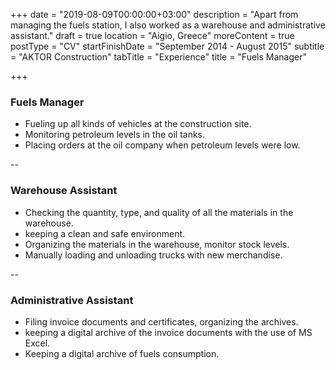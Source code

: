 +++
date = "2019-08-09T00:00:00+03:00"
description = "Apart from managing the fuels station, I also worked as a warehouse and administrative assistant."
draft = true
location = "Aigio, Greece"
moreContent = true
postType = "CV"
startFinishDate = "September 2014 - August 2015"
subtitle = "AKTOR Construction"
tabTitle = "Experience"
title = "Fuels Manager"

+++
### Fuels Manager

* Fueling up all kinds of vehicles at the construction site.
* Monitoring petroleum levels in the oil tanks.
* Placing orders at the oil company when petroleum levels were low.

\--

### Warehouse Assistant

* Checking the quantity, type, and quality of all the materials in the warehouse.
* keeping a clean and safe environment.
* Organizing the materials in the warehouse, monitor stock levels.
* Manually loading and unloading trucks with new merchandise.

\--

### Administrative Assistant

* Filing invoice documents and certificates, organizing the archives.
* keeping a digital archive of the invoice documents with the use of MS Excel.
* Keeping a digital archive of fuels consumption.